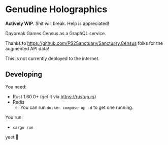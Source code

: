 # Genudine Holographics

**Actively WIP**. Shit will break. Help is appreciated!

Daybreak Games Census as a GraphQL service.

Thanks to https://github.com/PS2Sanctuary/Sanctuary.Census folks for the augmented API data!

This is not currently deployed to the internet.

## Developing

You need:

- Rust 1.60.0+ (get it via https://rustup.rs)
- Redis
  - You can run `docker compose up -d` to get one running.

You run:

- `cargo run`

yeet 🦀
